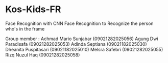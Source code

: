 # Kos-Kids-FR
Face Recognition with CNN
Face Recognition to Recognize the person who's in the frame

Group member :
Achmad Mario Sunjabar (09021282025056)
Agung Dwi Paradisafa  (09021282025053)
Adinda Septiana       (09021182025030)
Dheanita Puspitasari  (09021182025010)
Melsra Safebri        (09021282025055)
Rizq Nuzul Haq        (09021282025058)
